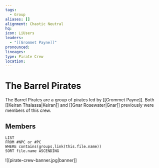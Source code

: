 ```yaml
---
tags:
  - Group
aliases: []
alignment: Chaotic Neutral
hq: 
icon: LiUsers
leaders:
  - "[[Grommet Payne]]"
pronounced: 
lineages: 
type: Pirate Crew
location:
---
```


# The Barrel Pirates

The Barrel Pirates are a group of pirates led by [[Grommet Payne]]. Both [[Keiran Thalassa|Keiran]] and [[Gnar Rosewater|Gnar]] previously were members of this crew.

## Members

```dataview
LIST
FROM #NPC or #PC 
WHERE contains(groups,link(this.file.name))
SORT file.name ASCENDING
```
![[pirate-crew-banner.jpg|banner]]
